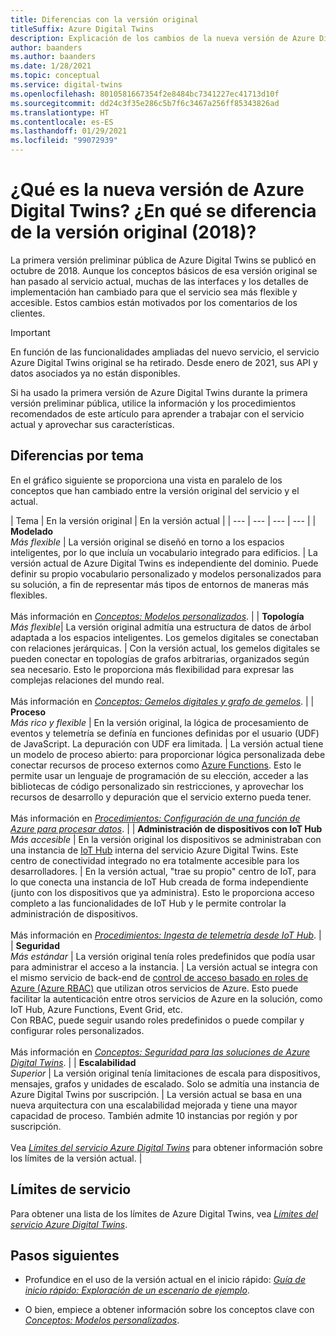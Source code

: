 ```yaml
---
title: Diferencias con la versión original
titleSuffix: Azure Digital Twins
description: Explicación de los cambios de la nueva versión de Azure Digital Twins
author: baanders
ms.author: baanders
ms.date: 1/28/2021
ms.topic: conceptual
ms.service: digital-twins
ms.openlocfilehash: 8010581667354f2e8484bc7341227ec41713d10f
ms.sourcegitcommit: dd24c3f35e286c5b7f6c3467a256ff85343826ad
ms.translationtype: HT
ms.contentlocale: es-ES
ms.lasthandoff: 01/29/2021
ms.locfileid: "99072939"
---
```

# <a name="what-is-the-new-azure-digital-twins-how-is-it-different-from-the-original-version-2018"></a>¿Qué es la nueva versión de Azure Digital Twins? ¿En qué se diferencia de la versión original (2018)?

La primera versión preliminar pública de Azure Digital Twins se publicó en octubre de 2018. Aunque los conceptos básicos de esa versión original se han pasado al servicio actual, muchas de las interfaces y los detalles de implementación han cambiado para que el servicio sea más flexible y accesible. Estos cambios están motivados por los comentarios de los clientes.

> [!IMPORTANT]
> En función de las funcionalidades ampliadas del nuevo servicio, el servicio Azure Digital Twins original se ha retirado. Desde enero de 2021, sus API y datos asociados ya no están disponibles.

Si ha usado la primera versión de Azure Digital Twins durante la primera versión preliminar pública, utilice la información y los procedimientos recomendados de este artículo para aprender a trabajar con el servicio actual y aprovechar sus características.

## <a name="differences-by-topic"></a>Diferencias por tema

En el gráfico siguiente se proporciona una vista en paralelo de los conceptos que han cambiado entre la versión original del servicio y el actual.

| Tema | En la versión original | En la versión actual |
| --- | --- | --- | --- |
| **Modelado**<br>*Más flexible* | La versión original se diseñó en torno a los espacios inteligentes, por lo que incluía un vocabulario integrado para edificios. | La versión actual de Azure Digital Twins es independiente del dominio. Puede definir su propio vocabulario personalizado y modelos personalizados para su solución, a fin de representar más tipos de entornos de maneras más flexibles.<br><br>Más información en [*Conceptos: Modelos personalizados*](concepts-models.md). |
| **Topología**<br>*Más flexible*| La versión original admitía una estructura de datos de árbol adaptada a los espacios inteligentes. Los gemelos digitales se conectaban con relaciones jerárquicas. | Con la versión actual, los gemelos digitales se pueden conectar en topologías de grafos arbitrarias, organizados según sea necesario. Esto le proporciona más flexibilidad para expresar las complejas relaciones del mundo real.<br><br>Más información en [*Conceptos: Gemelos digitales y grafo de gemelos*](concepts-twins-graph.md). |
| **Proceso**<br>*Más rico y flexible* | En la versión original, la lógica de procesamiento de eventos y telemetría se definía en funciones definidas por el usuario (UDF) de JavaScript. La depuración con UDF era limitada. | La versión actual tiene un modelo de proceso abierto: para proporcionar lógica personalizada debe conectar recursos de proceso externos como [Azure Functions](../azure-functions/functions-overview.md). Esto le permite usar un lenguaje de programación de su elección, acceder a las bibliotecas de código personalizado sin restricciones, y aprovechar los recursos de desarrollo y depuración que el servicio externo pueda tener.<br><br>Más información en [*Procedimientos: Configuración de una función de Azure para procesar datos*](how-to-create-azure-function.md). |
| **Administración de dispositivos con IoT Hub**<br>*Más accesible* | En la versión original los dispositivos se administraban con una instancia de [IoT Hub](../iot-hub/about-iot-hub.md) interna del servicio Azure Digital Twins. Este centro de conectividad integrado no era totalmente accesible para los desarrolladores. | En la versión actual, "trae su propio" centro de IoT, para lo que conecta una instancia de IoT Hub creada de forma independiente (junto con los dispositivos que ya administra). Esto le proporciona acceso completo a las funcionalidades de IoT Hub y le permite controlar la administración de dispositivos.<br><br>Más información en [*Procedimientos: Ingesta de telemetría desde IoT Hub*](how-to-ingest-iot-hub-data.md). |
| **Seguridad**<br>*Más estándar* | La versión original tenía roles predefinidos que podía usar para administrar el acceso a la instancia. | La versión actual se integra con el mismo servicio de back-end de [control de acceso basado en roles de Azure (Azure RBAC)](../role-based-access-control/overview.md) que utilizan otros servicios de Azure. Esto puede facilitar la autenticación entre otros servicios de Azure en la solución, como IoT Hub, Azure Functions, Event Grid, etc.<br>Con RBAC, puede seguir usando roles predefinidos o puede compilar y configurar roles personalizados.<br><br>Más información en [*Conceptos: Seguridad para las soluciones de Azure Digital Twins*](concepts-security.md). |
| **Escalabilidad**<br>*Superior* | La versión original tenía limitaciones de escala para dispositivos, mensajes, grafos y unidades de escalado. Solo se admitía una instancia de Azure Digital Twins por suscripción.  | La versión actual se basa en una nueva arquitectura con una escalabilidad mejorada y tiene una mayor capacidad de proceso. También admite 10 instancias por región y por suscripción.<br><br>Vea [*Límites del servicio Azure Digital Twins*](reference-service-limits.md) para obtener información sobre los límites de la versión actual. |

## <a name="service-limits"></a>Límites de servicio

Para obtener una lista de los límites de Azure Digital Twins, vea [*Límites del servicio Azure Digital Twins*](reference-service-limits.md).

## <a name="next-steps"></a>Pasos siguientes

* Profundice en el uso de la versión actual en el inicio rápido: [*Guía de inicio rápido: Exploración de un escenario de ejemplo*](quickstart-adt-explorer.md).

* O bien, empiece a obtener información sobre los conceptos clave con [*Conceptos: Modelos personalizados*](concepts-models.md).